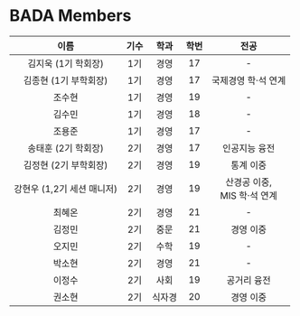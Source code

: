 # BADA Members

| 이름  |  기수  | 학과  |  학번  |  전공  | 
|:--------:|:-----------:|:--------:|:--------:| :--------:|
| 김지욱 (1기 학회장)   | 1기    | 경영 | 17 | - |                                                                         |
| 김종현 (1기 부학회장)    | 1기   | 경영 | 17 | 국제경영 학&middot;석 연계 |
| 조수현     | 1기 | 경영 | 19 | - |
| 김수민     | 1기 | 경영 | 18 | - |
| 조용준     | 1기 | 경영 | 17 | - |
| 송태훈 (2기 학회장)   | 2기 | 경영 | 17 | 인공지능 융전 |
| 김정현 (2기 부학회장)   | 2기 | 경영 | 19 | 통계 이중   
| 강현우 (1,2기 세션 매니저)  | 2기 | 경영  | 19 |  산경공 이중, <br>MIS 학&middot;석 연계 |
| 최혜온     | 2기 | 경영 | 21 | - |
| 김정민     | 2기 | 중문 | 21 | 경영 이중 |
| 오지민     | 2기 | 수학 | 19 | - |
| 박소현     | 2기 | 경영 | 21 | - |
| 이정수     | 2기 | 사회 | 19 | 공거리 융전 | 
| 권소현     | 2기 | 식자경 | 20 | 경영 이중 |

